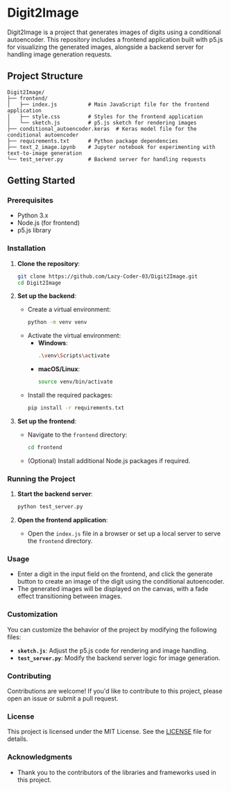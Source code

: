 


# Digit2Image

Digit2Image is a project that generates images of digits using a conditional autoencoder. This repository includes a frontend application built with p5.js for visualizing the generated images, alongside a backend server for handling image generation requests.

## Project Structure

```
Digit2Image/
├── frontend/
│   ├── index.js          # Main JavaScript file for the frontend application
│   ├── style.css         # Styles for the frontend application
│   └── sketch.js         # p5.js sketch for rendering images
├── conditional_autoencoder.keras  # Keras model file for the conditional autoencoder
├── requirements.txt      # Python package dependencies
├── text_2_image.ipynb    # Jupyter notebook for experimenting with text-to-image generation
└── test_server.py        # Backend server for handling requests
```

## Getting Started

### Prerequisites

- Python 3.x
- Node.js (for frontend)
- p5.js library

### Installation

1. **Clone the repository**:
   ```bash
   git clone https://github.com/Lazy-Coder-03/Digit2Image.git
   cd Digit2Image
   ```

2. **Set up the backend**:
   - Create a virtual environment:
     ```bash
     python -m venv venv
     ```
   - Activate the virtual environment:
     - **Windows**:
       ```bash
       .\venv\Scripts\activate
       ```
     - **macOS/Linux**:
       ```bash
       source venv/bin/activate
       ```
   - Install the required packages:
     ```bash
     pip install -r requirements.txt
     ```

3. **Set up the frontend**:
   - Navigate to the `frontend` directory:
     ```bash
     cd frontend
     ```
   - (Optional) Install additional Node.js packages if required.

### Running the Project

1. **Start the backend server**:
   ```bash
   python test_server.py
   ```

2. **Open the frontend application**:
   - Open the `index.js` file in a browser or set up a local server to serve the `frontend` directory.

### Usage

- Enter a digit in the input field on the frontend, and click the generate button to create an image of the digit using the conditional autoencoder.
- The generated images will be displayed on the canvas, with a fade effect transitioning between images.

### Customization

You can customize the behavior of the project by modifying the following files:

- **`sketch.js`**: Adjust the p5.js code for rendering and image handling.
- **`test_server.py`**: Modify the backend server logic for image generation.

### Contributing

Contributions are welcome! If you'd like to contribute to this project, please open an issue or submit a pull request.

### License

This project is licensed under the MIT License. See the [LICENSE](LICENSE) file for details.

### Acknowledgments

- Thank you to the contributors of the libraries and frameworks used in this project.
